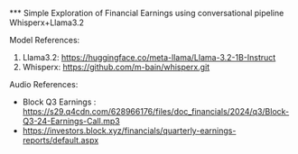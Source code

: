 *** Simple Exploration of Financial Earnings using conversational pipeline Whisperx+Llama3.2


Model References: 
1) Llama3.2: https://huggingface.co/meta-llama/Llama-3.2-1B-Instruct
2) Whisperx: https://github.com/m-bain/whisperx.git

Audio References: 
* Block Q3 Earnings : https://s29.q4cdn.com/628966176/files/doc_financials/2024/q3/Block-Q3-24-Earnings-Call.mp3 
* https://investors.block.xyz/financials/quarterly-earnings-reports/default.aspx 

